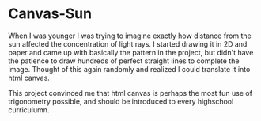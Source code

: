 # Canvas-Sun
When I was younger I was trying to imagine exactly how distance from the sun affected the concentration of light rays. I started drawing it in 2D and paper and came up with basically the pattern in the project, but didn't have the patience to draw hundreds of perfect straight lines to complete the image. Thought of this again randomly and realized I could translate it into html canvas. 

This project convinced me that html canvas is perhaps the most fun use of trigonometry possible, and should be introduced to every highschool curriculumn.


